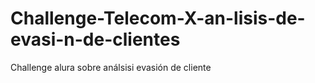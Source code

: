 # Challenge-Telecom-X-an-lisis-de-evasi-n-de-clientes
Challenge alura sobre análsisi evasión de cliente 
